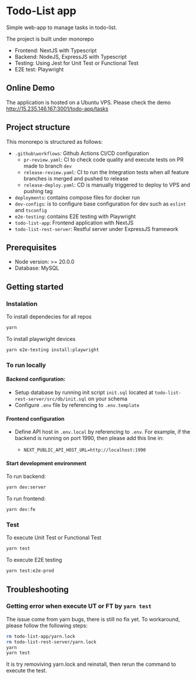 # Todo-List app

Simple web-app to manage tasks in todo-list.

The project is built under monorepo

- Frontend: NextJS with Typescript
- Backend: NodeJS, ExpressJS with Typescript
- Testing: Using Jest for Unit Test or Functional Test
- E2E test: Playwright

## Online Demo

The application is hosted on a Ubuntu VPS. Please check the demo
http://15.235.146.167:3001/todo-app/tasks

## Project structure

This monorepo is structured as follows:

- `.github\workflows`: Github Actions CI/CD configuration
  - `pr-review.yaml`: CI to check code quality and execute tests on PR made to branch `dev`
  - `release-review.yaml`: CI to run the Integration tests when all feature branches is merged and pushed to release
  - `release-deploy.yaml`: CD is manually triggered to deploy to VPS and pushing tag
- `deployments`: contains compose files for docker run
- `dev-configs`: is to configure base configuration for dev such as `eslint` and `tsconfig`
- `e2e-testing`: contains E2E testing with Playwright
- `todo-list-app`: Frontend application with NextJS
- `todo-list-rest-server`: Restful server under ExpressJS framework

## Prerequisites

- Node version: >= 20.0.0
- Database: MySQL

## Getting started

### Instalation

To install dependecies for all repos

```bash
yarn
```

To install playwright devices

```bash
yarn e2e-testing install:playwright
```

### To run locally

#### Backend configuration:

- Setup database by running init script `init.sql` located at `todo-list-rest-server/src/db/init.sql` on your schema
- Configure `.env` file by referencing to `.env.template`

#### Frontend configuration

- Define API host in `.env.local` by referencing to `.env`. For example, if the backend is running on port 1990, then please add this line in:

  - `NEXT_PUBLIC_API_HOST_URL=http://localhost:1990`

#### Start development environment

To run backend:

```bash
yarn dev:server
```

To run frontend:

```bash
yarn dev:fe
```

### Test

To execute Unit Test or  Functional Test

```bash
yarn test
```

To execute E2E testing

```bash
yarn test:e2e-prod
```

## Troubleshooting

### Getting error when execute UT or FT by `yarn test`

The issue come from yarn bugs, there is still no fix yet. To workaround, please follow the following steps:

```bash
rm todo-list-app/yarn.lock
rm todo-list-rest-server/yarn.lock
yarn
yarn test
```

It is try removiving yarn.lock and reinstall, then rerun the command to execute the test.
